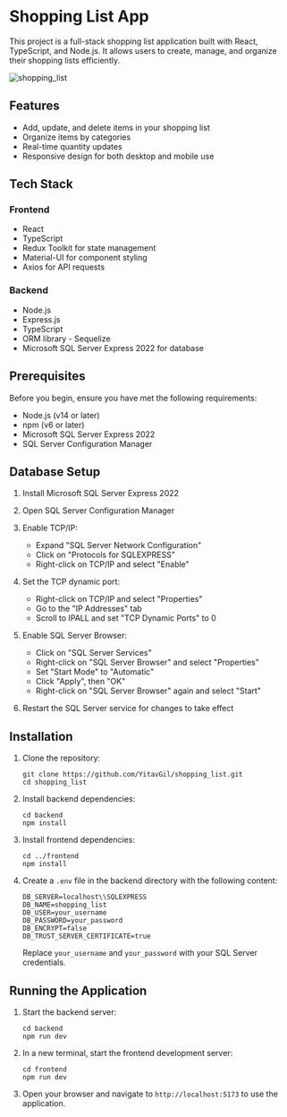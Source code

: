 # Shopping List App

This project is a full-stack shopping list application built with React, TypeScript, and Node.js. It allows users to create, manage, and organize their shopping lists efficiently.

![shopping_list](https://github.com/user-attachments/assets/3c5dae7a-89cc-4055-9744-f5d8e751b5de)

## Features

- Add, update, and delete items in your shopping list
- Organize items by categories
- Real-time quantity updates
- Responsive design for both desktop and mobile use

## Tech Stack

### Frontend
- React
- TypeScript
- Redux Toolkit for state management
- Material-UI for component styling
- Axios for API requests

### Backend
- Node.js
- Express.js
- TypeScript
- ORM library - Sequelize 
- Microsoft SQL Server Express 2022 for database


## Prerequisites

Before you begin, ensure you have met the following requirements:

- Node.js (v14 or later)
- npm (v6 or later)
- Microsoft SQL Server Express 2022
- SQL Server Configuration Manager

## Database Setup

1. Install Microsoft SQL Server Express 2022
2. Open SQL Server Configuration Manager
3. Enable TCP/IP:
   - Expand "SQL Server Network Configuration"
   - Click on "Protocols for SQLEXPRESS"
   - Right-click on TCP/IP and select "Enable"
4. Set the TCP dynamic port:
   - Right-click on TCP/IP and select "Properties"
   - Go to the "IP Addresses" tab
   - Scroll to IPALL and set "TCP Dynamic Ports" to 0
5. Enable SQL Server Browser:
   - Click on "SQL Server Services"
   - Right-click on "SQL Server Browser" and select "Properties"
   - Set "Start Mode" to "Automatic"
   - Click "Apply", then "OK"
   - Right-click on "SQL Server Browser" again and select "Start"

6. Restart the SQL Server service for changes to take effect

## Installation

1. Clone the repository:
   ```
   git clone https://github.com/YitavGil/shopping_list.git
   cd shopping_list
   ```

2. Install backend dependencies:
   ```
   cd backend
   npm install
   ```

3. Install frontend dependencies:
   ```
   cd ../frontend
   npm install
   ```

4. Create a `.env` file in the backend directory with the following content:
   ```
   DB_SERVER=localhost\\SQLEXPRESS
   DB_NAME=shopping_list
   DB_USER=your_username
   DB_PASSWORD=your_password
   DB_ENCRYPT=false
   DB_TRUST_SERVER_CERTIFICATE=true
   ```
   Replace `your_username` and `your_password` with your SQL Server credentials.

## Running the Application

1. Start the backend server:
   ```
   cd backend
   npm run dev
   ```

2. In a new terminal, start the frontend development server:
   ```
   cd frontend
   npm run dev
   ```

3. Open your browser and navigate to `http://localhost:5173` to use the application.


